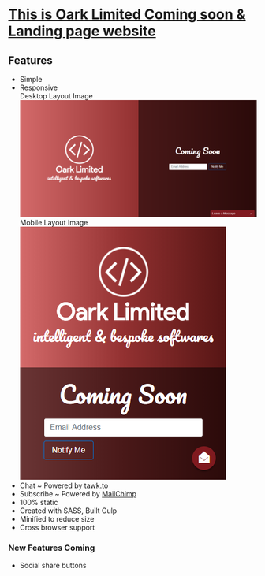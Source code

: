 # [This is Oark Limited Coming soon & Landing page website](http://oarklimited.com)


## Features

- Simple
- Responsive
    <br/> Desktop Layout Image
    ![Desktop Layout Image](Solution%20Items/screencapture-oarklimited-desktop.png?raw=true "Desktop Layout Image")
    <br/> Mobile Layout Image <br/>
    ![Mobile Layout Image](Solution%20Items/screencapture-oarklimited-mobile.png?raw=true "Mobile Layout Image")
- Chat ~ Powered by [tawk.to](https://tawk.to)
- Subscribe ~ Powered by [MailChimp](https://mailchimp.com/)
- 100% static
- Created with SASS, Built Gulp
- Minified to reduce size
- Cross browser support

### New Features Coming
- Social share buttons
